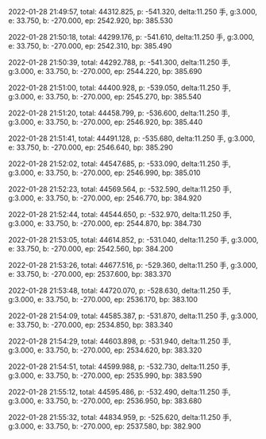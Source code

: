 2022-01-28 21:49:57, total: 44312.825, p: -541.320, delta:11.250 手, g:3.000, e: 33.750, b: -270.000, ep: 2542.920, bp: 385.530

2022-01-28 21:50:18, total: 44299.176, p: -541.610, delta:11.250 手, g:3.000, e: 33.750, b: -270.000, ep: 2542.310, bp: 385.490

2022-01-28 21:50:39, total: 44292.788, p: -541.300, delta:11.250 手, g:3.000, e: 33.750, b: -270.000, ep: 2544.220, bp: 385.690

2022-01-28 21:51:00, total: 44400.928, p: -539.050, delta:11.250 手, g:3.000, e: 33.750, b: -270.000, ep: 2545.270, bp: 385.540

2022-01-28 21:51:20, total: 44458.799, p: -536.600, delta:11.250 手, g:3.000, e: 33.750, b: -270.000, ep: 2546.920, bp: 385.440

2022-01-28 21:51:41, total: 44491.128, p: -535.680, delta:11.250 手, g:3.000, e: 33.750, b: -270.000, ep: 2546.640, bp: 385.290

2022-01-28 21:52:02, total: 44547.685, p: -533.090, delta:11.250 手, g:3.000, e: 33.750, b: -270.000, ep: 2546.990, bp: 385.010

2022-01-28 21:52:23, total: 44569.564, p: -532.590, delta:11.250 手, g:3.000, e: 33.750, b: -270.000, ep: 2546.770, bp: 384.920

2022-01-28 21:52:44, total: 44544.650, p: -532.970, delta:11.250 手, g:3.000, e: 33.750, b: -270.000, ep: 2544.870, bp: 384.730

2022-01-28 21:53:05, total: 44614.852, p: -531.040, delta:11.250 手, g:3.000, e: 33.750, b: -270.000, ep: 2542.560, bp: 384.200

2022-01-28 21:53:26, total: 44677.516, p: -529.360, delta:11.250 手, g:3.000, e: 33.750, b: -270.000, ep: 2537.600, bp: 383.370

2022-01-28 21:53:48, total: 44720.070, p: -528.630, delta:11.250 手, g:3.000, e: 33.750, b: -270.000, ep: 2536.170, bp: 383.100

2022-01-28 21:54:09, total: 44585.387, p: -531.870, delta:11.250 手, g:3.000, e: 33.750, b: -270.000, ep: 2534.850, bp: 383.340

2022-01-28 21:54:29, total: 44603.898, p: -531.940, delta:11.250 手, g:3.000, e: 33.750, b: -270.000, ep: 2534.620, bp: 383.320

2022-01-28 21:54:51, total: 44599.988, p: -532.730, delta:11.250 手, g:3.000, e: 33.750, b: -270.000, ep: 2535.990, bp: 383.590

2022-01-28 21:55:12, total: 44595.486, p: -532.490, delta:11.250 手, g:3.000, e: 33.750, b: -270.000, ep: 2536.950, bp: 383.680

2022-01-28 21:55:32, total: 44834.959, p: -525.620, delta:11.250 手, g:3.000, e: 33.750, b: -270.000, ep: 2537.580, bp: 382.900